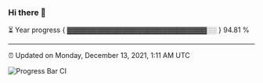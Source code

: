 ### Hi there 👋

⏳ Year progress { ▓▓▓▓▓▓▓▓▓▓▓▓▓▓▓▓▓▓▓▓▓▓▓▓▓▓▓▓░░ } 94.81 %

---

⏰ Updated on Monday, December 13, 2021, 1:11 AM UTC

![Progress Bar CI](https://github.com/arthurbuhl/arthurbuhl/workflows/Progress%20Bar%20CI/badge.svg)
